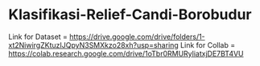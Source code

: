 # Klasifikasi-Relief-Candi-Borobudur
Link for Dataset = https://drive.google.com/drive/folders/1-xt2NiwirgZKtuzIJQpyN3SMXkzo28xh?usp=sharing
Link for Collab = https://colab.research.google.com/drive/1oTbr0RMURyliatxjDE7BT4VU
